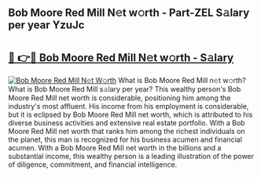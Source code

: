 ## Bob Moore Red Mill N𝚎t w𝚘rth - Part-ZEL S𝚊lary per year YzuJc

# <h2><a href="http://gc1aby9.nevu.top/?p=Bob+Moore+Red+Mill">🔗 👉🔴 Bob Moore Red Mill N𝚎t w𝚘rth - S𝚊lary</a></h2>

[![Bob Moore Red Mill N𝚎t W𝚘rth](https://i.imgur.com/Oavwk0R.jpeg)](http://gc1aby9.nevu.top/?p=Bob+Moore+Red+Mill)
What is Bob Moore Red Mill n𝚎t w𝚘rth? What is Bob Moore Red Mill s𝚊lary per year?
This wealthy person's Bob Moore Red Mill net worth is considerable, positioning him among the industry's most affluent. His income from his employment is considerable, but it is eclipsed by Bob Moore Red Mill net worth, which is attributed to his diverse business activities and extensive real estate portfolio. With a Bob Moore Red Mill net worth that ranks him among the richest individuals on the planet, this man is recognized for his business acumen and financial acumen. With a Bob Moore Red Mill net worth in the billions and a substantial income, this wealthy person is a leading illustration of the power of diligence, commitment, and financial intelligence.
